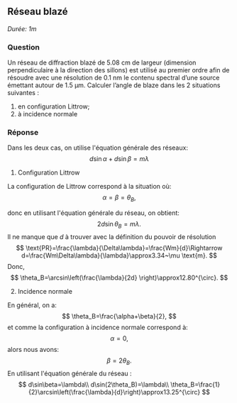 ## Réseau blazé

*Durée: 1m*

### Question

Un réseau de diffraction blazé de 5.08 cm de largeur (dimension perpendiculaire à la direction des sillons) est utilisé au premier ordre afin de résoudre avec une résolution de 0.1 nm le contenu spectral d’une source émettant autour de 1.5 µm. Calculer l’angle de blaze dans les 2 situations suivantes :

1. en configuration Littrow;
2. à incidence normale

### Réponse

Dans les deux cas, on utilise l'équation générale des réseaux:
$$
d\sin\alpha+d\sin\beta=m\lambda
$$


1. Configuration Littrow

  La configuration de Littrow correspond à la situation où:
  $$
  \alpha=\beta=\theta_B,
$$
  
  donc en utilisant l'équation générale du réseau, on obtient:
  $$
  2d\sin\theta_B=m\lambda.
  $$
  Il ne manque que $d$ à trouver avec la définition du pouvoir de résolution
  $$
  \text{PR}=\frac{\lambda}{\Delta\lambda}=\frac{Wm}{d}\Rightarrow d=\frac{Wm\Delta\lambda}{\lambda}\approx3.34~\mu \text{m}.
  $$
  Donc, 
  $$
  \theta_B=\arcsin\left(\frac{\lambda}{2d} \right)\approx12.80^{\circ}.
  $$

2. Incidence normale

  En général, on a: 
  $$
  \theta_B=\frac{\alpha+\beta}{2},
  $$
  et comme la configuration à incidence normale correspond à:
  $$
  \alpha=0,
  $$
  alors nous avons:
  $$
  \beta=2\theta_B.
  $$
  En utilisant l'équation générale du réseau :
  $$
  d\sin\beta=\lambda\\
  d\sin(2\theta_B)=\lambda\\
  \theta_B=\frac{1}{2}\arcsin\left(\frac{\lambda}{d}\right)\approx13.25^{\circ}
  $$



